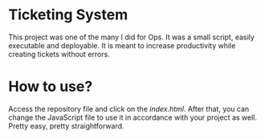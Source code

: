 # Ticketing System

This project was one of the many I did for Ops. It was a small script, easily executable and deployable. It is meant to increase productivity while creating tickets without errors.

# How to use?

Access the repository file and click on the *index.html*. After that, you can change the JavaScript file to use it in accordance with your project as well. Pretty easy, pretty straightforward.

